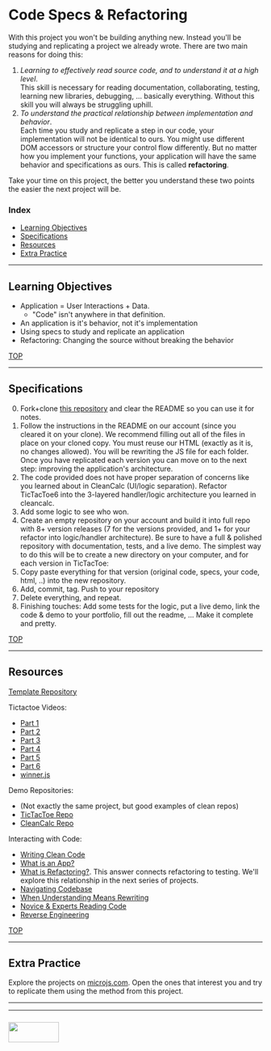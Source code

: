 # Code Specs & Refactoring

With this project you won't be building anything new.  Instead you'll be studying and replicating a project we already wrote.  There are two main reasons for doing this:
1. _Learning to effectively read source code, and to understand it at a high level_.  
  This skill is necessary for reading documentation, collaborating, testing, learning new libraries, debugging, ... basically everything.  Without this skill you will always be struggling uphill.
2. _To understand the practical relationship between implementation and behavior_.  
  Each time you study and replicate a step in our code, your implementation will not be identical to ours.  You might use different DOM accessors or structure your control flow differently.  But no matter how you implement your functions, your application will have the same behavior and specifications as ours.  This is called __refactoring__.

Take your time on this project, the better you understand these two points the easier the next project will be.


### Index
* [Learning Objectives](#learning-objectives)
* [Specifications](#specifications)
* [Resources](#resources)
* [Extra Practice](#extra-practice)

---

## Learning Objectives

* Application = User Interactions + Data.  
  * "Code" isn't anywhere in that definition.
* An application is it's behavior, not it's implementation
* Using specs to study and replicate an application
* Refactoring: Changing the source without breaking the behavior


[TOP](#index)

---

## Specifications

0. Fork+clone [this repository](https://github.com/elewa-academy/studying-with-specs/tree/master) and clear the README so you can use it for notes. 
1. Follow the instructions in the README on our account (since you cleared it on your clone).  We recommend filling out all of the files in place on your cloned copy.  You must reuse our HTML (exactly as it is, no changes allowed). You will be rewriting the JS file for each folder. Once you have replicated each version you can move on to the next step: improving the application's architecture.
2. The code provided does not have proper separation of concerns like you learned about in CleanCalc (UI/logic separation).  Refactor TicTacToe6 into the 3-layered handler/logic architecture you learned in cleancalc. 
3. Add some logic to see who won.
4. Create an empty repository on your account and build it into full repo with 8+ version releases (7 for the versions provided, and 1+ for your refactor into logic/handler architecture). Be sure to have a full & polished repository with documentation, tests, and a live demo.  The simplest way to do this will be to create a new directory on your computer, and for each version in TicTacToe:
  1. Copy paste everything for that version (original code, specs, your code, html, ..) into the new repository.
  2. Add, commit, tag. Push to your repository
  3. Delete everything, and repeat.
5. Finishing touches: Add some tests for the logic, put a live demo, link the code & demo to your portfolio, fill out the readme, ... Make it complete and pretty.

[TOP](#index)

---

## Resources

[Template Repository](https://github.com/elewa-academy/studying-with-specs/tree/master)

Tictactoe Videos:
* [Part 1](https://www.youtube.com/watch?v=cElzTD_x1xw)
* [Part 2](https://www.youtube.com/watch?v=U-4T7y_Hho4)
* [Part 3](https://www.youtube.com/watch?v=rlWXR9-4Mo4)
* [Part 4](https://www.youtube.com/watch?v=2mrhvwVi5iY)
* [Part 5](https://www.youtube.com/watch?v=sX59uU9l0cs)
* [Part 6](https://www.youtube.com/watch?v=yN52jB3XOBQ)
* [winner.js](https://github.com/elewa-academy/Fundamentals/blob/master/07-code-specs-refactoring/winner.js)

Demo Repositories:
* (Not exactly the same project, but good examples of clean repos)
* [TicTacToe Repo](https://github.com/elewa-student/tic-tac-toe/tree/master)
* [CleanCalc Repo](https://github.com/radovandelic/cleancalc)

Interacting with Code:
* [Writing Clean Code](https://github.com/elewa-academy/General-Resources/blob/master/programming-resources/clean-code.md)
* [What is an App?](https://www.gcflearnfree.org/computerbasics/understanding-applications/1/)
* [What is Refactoring?](https://stackoverflow.com/questions/1025844/what-is-refactoring-and-what-is-only-modifying-code). This answer connects refactoring to testing.  We'll explore this relationship in the next series of projects.
* [Navigating Codebase](https://github.com/elewa-academy/General-Resources/blob/master/programming-resources/navigating-codebase.md)
* [When Understanding Means Rewriting](https://blog.codinghorror.com/when-understanding-means-rewriting/)
* [Novice & Experts Reading Code](https://simpleprogrammer.com/what-makes-code-readable-not-what-you-think/)
* [Reverse Engineering](http://blog.teamtreehouse.com/the-secret-to-learning-code)



[TOP](#index)

---

## Extra Practice

Explore the projects on [microjs.com](http://microjs.com/#).  Open the ones that interest you and try to replicate them using the method from this project.


___
___
### <a href="http://elewa.education/blog" target="_blank"><img src="https://user-images.githubusercontent.com/18554853/34921062-506450ae-f97d-11e7-875f-6feeb26ad72d.png" width="100" height="40"/></a>

